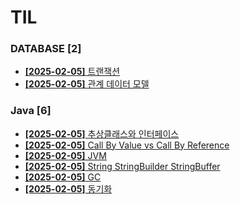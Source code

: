 # TIL
 
### DATABASE [2]
- [**[2025-02-05]**  트랜잭션](https://github.com/A-lass/TIL/blob/main/DATABASE/트랜잭션.md)
- [**[2025-02-05]**  관계 데이터 모델](https://github.com/A-lass/TIL/blob/main/DATABASE/관계_데이터_모델.md)
### Java [6]
- [**[2025-02-05]**  추상클래스와 인터페이스](https://github.com/A-lass/TIL/blob/main/Java/추상클래스와_인터페이스.md)
- [**[2025-02-05]**  Call By Value vs Call By Reference](https://github.com/A-lass/TIL/blob/main/Java/Call_By_Value_vs_Call_By_Reference.md)
- [**[2025-02-05]**  JVM](https://github.com/A-lass/TIL/blob/main/Java/JVM.md)
- [**[2025-02-05]**  String StringBuilder StringBuffer](https://github.com/A-lass/TIL/blob/main/Java/String_StringBuilder_StringBuffer.md)
- [**[2025-02-05]**  GC](https://github.com/A-lass/TIL/blob/main/Java/GC.md)
- [**[2025-02-05]**  동기화](https://github.com/A-lass/TIL/blob/main/Java/동기화.md)
